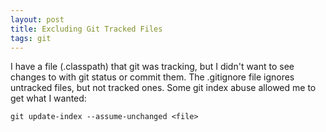 ```yaml
---
layout: post
title: Excluding Git Tracked Files
tags: git
---
```


I have a file (.classpath) that git was tracking, but I didn't want to see changes to with git status or commit them. The .gitignore file ignores untracked files, but not tracked ones. Some git index abuse allowed me to get what I wanted:

    git update-index --assume-unchanged <file>

